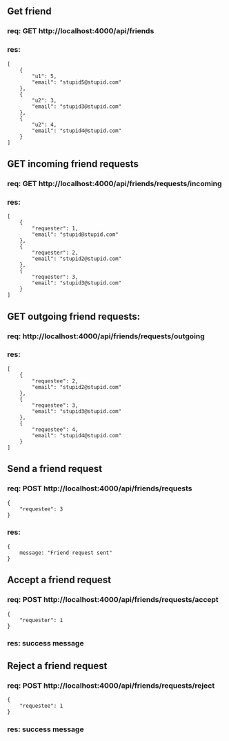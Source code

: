 ## Get friend 
### req: GET http://localhost:4000/api/friends
### res:
```
[
    {
        "u1": 5,
        "email": "stupid5@stupid.com"
    },
    {
        "u2": 3,
        "email": "stupid3@stupid.com"
    },
    {
        "u2": 4,
        "email": "stupid4@stupid.com"
    }
]
```

## GET incoming friend requests
### req: GET http://localhost:4000/api/friends/requests/incoming
### res: 
```
[
    {
        "requester": 1,
        "email": "stupid@stupid.com"
    },
    {
        "requester": 2,
        "email": "stupid2@stupid.com"
    },
    {
        "requester": 3,
        "email": "stupid3@stupid.com"
    }
]
```

## GET outgoing friend requests: 
### req: http://localhost:4000/api/friends/requests/outgoing
### res: 
```
[
    {
        "requestee": 2,
        "email": "stupid2@stupid.com"
    },
    {
        "requestee": 3,
        "email": "stupid3@stupid.com"
    },
    {
        "requestee": 4,
        "email": "stupid4@stupid.com"
    }
]
```

## Send a friend request
### req: POST http://localhost:4000/api/friends/requests
```
{
    "requestee": 3
}
```
### res: 
```
{ 
    message: "Friend request sent" 
}
```

## Accept a friend request
### req: POST http://localhost:4000/api/friends/requests/accept
```
{
    "requester": 1
}
```
### res: success message

## Reject a friend request 
### req: POST http://localhost:4000/api/friends/requests/reject
```
{
    "requestee": 1
}
```
### res: success message

